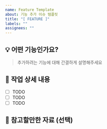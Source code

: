 ```yaml
---
name: Feature Template
about: 기능 추가 이슈 템플릿
title: "[ FEATURE ]"
labels: ""
assignees: ""
---
```


## 💡 어떤 기능인가요?

> 추가하려는 기능에 대해 간결하게 설명해주세요

## 🎯 작업 상세 내용

- [ ] TODO
- [ ] TODO
- [ ] TODO

## 📃 참고할만한 자료 (선택)
